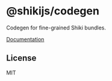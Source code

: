 # @shikijs/codegen

Codegen for fine-grained Shiki bundles.

[Documentation](https://shiki.style/packages/codegen)

## License

MIT
